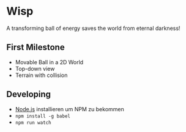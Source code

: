 # Wisp

A transforming ball of energy saves the world from eternal darkness!

## First Milestone

- Movable Ball in a 2D World
- Top-down view
- Terrain with collision

## Developing

- [Node.js](http://nodejs.org) installieren um NPM zu bekommen
- `npm install -g babel`
- `npm run watch`